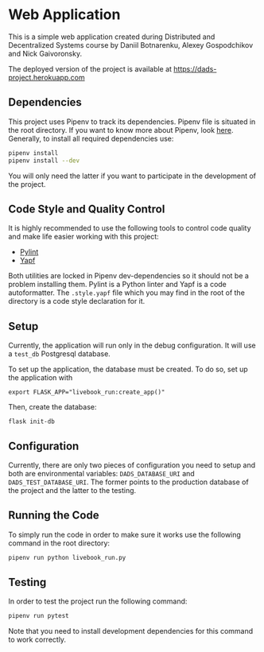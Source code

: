 # Web Application

This is a simple web application created during Distributed and Decentralized Systems course by Daniil Botnarenku, Alexey Gospodchikov and Nick Gaivoronsky.

The deployed version of the project is available at https://dads-project.herokuapp.com

## Dependencies

This project uses Pipenv to track its dependencies. Pipenv file is situated in the root directory. If you want to know more about Pipenv, look [here](https://github.com/pypa/pipenv). Generally, to install all required dependencies use:

```bash
pipenv install
pipenv install --dev
```

You will only need the latter if you want to participate in the development of the project.

## Code Style and Quality Control

It is highly recommended to use the following tools to control code quality and make life easier working with this project:

* [Pylint](https://pylint.readthedocs.io/en/latest/)
* [Yapf](https://github.com/google/yapf)

Both utilities are locked in Pipenv dev-dependencies so it should not be a problem installing them. Pylint is a Python linter and Yapf is a code autoformatter. The `.style.yapf` file which you may find in the root of the directory is a code style declaration for it.

## Setup

Currently, the application will run only in the debug configuration. It will use a `test_db` Postgresql database.

To set up the application, the database must be created. To do so, set up the application with

    export FLASK_APP="livebook_run:create_app()"

Then, create the database:

    flask init-db

## Configuration

Currently, there are only two pieces of configuration you need to setup and both are environmental variables: `DADS_DATABASE_URI` and `DADS_TEST_DATABASE_URI`. The former points to the production database of the project and the latter to the testing.

## Running the Code

To simply run the code in order to make sure it works use the following command in the root directory:

```bash
pipenv run python livebook_run.py
```

## Testing

In order to test the project run the following command:

```bash
pipenv run pytest
```

Note that you need to install development dependencies for this command to work correctly.
